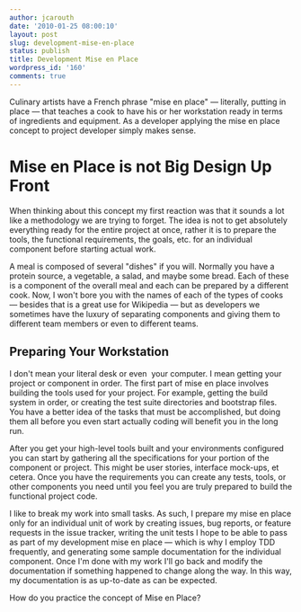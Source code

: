 ```yaml
---
author: jcarouth
date: '2010-01-25 08:00:10'
layout: post
slug: development-mise-en-place
status: publish
title: Development Mise en Place
wordpress_id: '160'
comments: true
---
```


Culinary artists have a French phrase "mise en place" — literally, putting in place — that teaches a cook to have his or her workstation ready in terms of ingredients and equipment. As a developer applying the mise en place concept to project developer simply makes sense.

# Mise en Place is not Big Design Up Front

When thinking about this concept my first reaction was that it sounds a lot like a methodology we are trying to forget. The idea is not to get absolutely everything ready for the entire project at once, rather it is to prepare the tools, the functional requirements, the goals, etc. for an individual component before starting actual work.

A meal is composed of several "dishes" if you will. Normally you have a protein source, a vegetable, a salad, and maybe some bread. Each of these is a component of the overall meal and each can be prepared by a different cook. Now, I won't bore you with the names of each of the types of cooks — besides that is a great use for Wikipedia — but as developers we sometimes have the luxury of separating components and giving them to different team members or even to different teams.

## Preparing Your Workstation

I don't mean your literal desk or even  your computer. I mean getting your project or component in order. The first part of mise en place involves building the tools used for your project. For example, getting the build system in order, or creating the test suite directories and bootstrap files. You have a better idea of the tasks that must be accomplished, but doing them all before you even start actually coding will benefit you in the long run.

After you get your high-level tools built and your environments configured you can start by gathering all the specifications for your portion of the component or project. This might be user stories, interface mock-ups, et cetera. Once you have the requirements you can create any tests, tools, or other components you need until you feel you are truly prepared to build the functional project code.

I like to break my work into small tasks. As such, I prepare my mise en place only for an individual unit of work by creating issues, bug reports, or feature requests in the issue tracker, writing the unit tests I hope to be able to pass as part of my development mise en place — which is why I employ TDD frequently, and generating some sample documentation for the individual component. Once I'm done with my work I'll go back and modify the documentation if something happened to change along the way. In this way, my documentation is as up-to-date as can be expected.

How do you practice the concept of Mise en Place?

